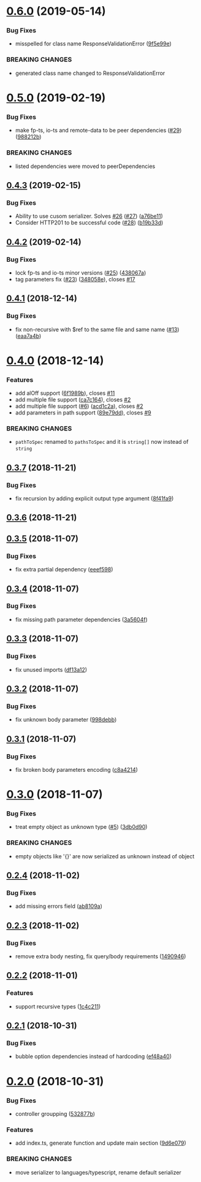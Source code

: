 # [0.6.0](https://github.com/devex-web-frontend/swagger-codegen-ts/compare/v0.5.0...v0.6.0) (2019-05-14)


### Bug Fixes

* misspelled for class name ResponseValidationError ([9f5e99e](https://github.com/devex-web-frontend/swagger-codegen-ts/commit/9f5e99e))


### BREAKING CHANGES

* generated class name changed to ResponseValidationError



# [0.5.0](https://github.com/devex-web-frontend/swagger-codegen-ts/compare/v0.4.3...v0.5.0) (2019-02-19)


### Bug Fixes

* make fp-ts, io-ts and remote-data to be peer dependencies ([#29](https://github.com/devex-web-frontend/swagger-codegen-ts/issues/29)) ([988212b](https://github.com/devex-web-frontend/swagger-codegen-ts/commit/988212b))


### BREAKING CHANGES

* listed dependencies were moved to peerDependencies



## [0.4.3](https://github.com/devex-web-frontend/swagger-codegen-ts/compare/v0.4.2...v0.4.3) (2019-02-15)


### Bug Fixes

* Ability to use cusom serializer. Solves [#26](https://github.com/devex-web-frontend/swagger-codegen-ts/issues/26) ([#27](https://github.com/devex-web-frontend/swagger-codegen-ts/issues/27)) ([a76be11](https://github.com/devex-web-frontend/swagger-codegen-ts/commit/a76be11))
* Consider HTTP201 to be successful code ([#28](https://github.com/devex-web-frontend/swagger-codegen-ts/issues/28)) ([b19b33d](https://github.com/devex-web-frontend/swagger-codegen-ts/commit/b19b33d))



## [0.4.2](https://github.com/devex-web-frontend/swagger-codegen-ts/compare/v0.4.1...v0.4.2) (2019-02-14)


### Bug Fixes

* lock fp-ts and io-ts minor versions ([#25](https://github.com/devex-web-frontend/swagger-codegen-ts/issues/25)) ([438067a](https://github.com/devex-web-frontend/swagger-codegen-ts/commit/438067a))
* tag parameters fix ([#23](https://github.com/devex-web-frontend/swagger-codegen-ts/issues/23)) ([348058e](https://github.com/devex-web-frontend/swagger-codegen-ts/commit/348058e)), closes [#17](https://github.com/devex-web-frontend/swagger-codegen-ts/issues/17)



## [0.4.1](https://github.com/devex-web-frontend/swagger-codegen-ts/compare/v0.4.0...v0.4.1) (2018-12-14)


### Bug Fixes

* fix non-recursive with $ref to the same file and same name ([#13](https://github.com/devex-web-frontend/swagger-codegen-ts/issues/13)) ([eaa7a4b](https://github.com/devex-web-frontend/swagger-codegen-ts/commit/eaa7a4b))



# [0.4.0](https://github.com/devex-web-frontend/swagger-codegen-ts/compare/v0.3.7...v0.4.0) (2018-12-14)


### Features

* add alOff support ([6f1989b](https://github.com/devex-web-frontend/swagger-codegen-ts/commit/6f1989b)), closes [#11](https://github.com/devex-web-frontend/swagger-codegen-ts/issues/11)
* add multiple file support ([ca7c164](https://github.com/devex-web-frontend/swagger-codegen-ts/commit/ca7c164)), closes [#2](https://github.com/devex-web-frontend/swagger-codegen-ts/issues/2)
* add multiple file support ([#6](https://github.com/devex-web-frontend/swagger-codegen-ts/issues/6)) ([acd1c2a](https://github.com/devex-web-frontend/swagger-codegen-ts/commit/acd1c2a)), closes [#2](https://github.com/devex-web-frontend/swagger-codegen-ts/issues/2)
* add parameters in path support ([89e79dd](https://github.com/devex-web-frontend/swagger-codegen-ts/commit/89e79dd)), closes [#9](https://github.com/devex-web-frontend/swagger-codegen-ts/issues/9)


### BREAKING CHANGES

* `pathToSpec` renamed to `pathsToSpec` and it is `string[]` now instead of `string`



## [0.3.7](https://github.com/devex-web-frontend/swagger-codegen-ts/compare/v0.3.6...v0.3.7) (2018-11-21)


### Bug Fixes

* fix recursion by adding explicit output type argument ([8f41fa9](https://github.com/devex-web-frontend/swagger-codegen-ts/commit/8f41fa9))



## [0.3.6](https://github.com/devex-web-frontend/swagger-codegen-ts/compare/v0.3.5...v0.3.6) (2018-11-21)



## [0.3.5](https://github.com/devex-web-frontend/swagger-codegen-ts/compare/v0.3.4...v0.3.5) (2018-11-07)


### Bug Fixes

* fix extra partial dependency ([eeef598](https://github.com/devex-web-frontend/swagger-codegen-ts/commit/eeef598))



## [0.3.4](https://github.com/devex-web-frontend/swagger-codegen-ts/compare/v0.3.3...v0.3.4) (2018-11-07)


### Bug Fixes

* fix missing path parameter dependencies ([3a5604f](https://github.com/devex-web-frontend/swagger-codegen-ts/commit/3a5604f))



## [0.3.3](https://github.com/devex-web-frontend/swagger-codegen-ts/compare/v0.3.2...v0.3.3) (2018-11-07)


### Bug Fixes

* fix unused imports ([df13a12](https://github.com/devex-web-frontend/swagger-codegen-ts/commit/df13a12))



## [0.3.2](https://github.com/devex-web-frontend/swagger-codegen-ts/compare/v0.3.1...v0.3.2) (2018-11-07)


### Bug Fixes

* fix unknown body parameter ([998debb](https://github.com/devex-web-frontend/swagger-codegen-ts/commit/998debb))



## [0.3.1](https://github.com/devex-web-frontend/swagger-codegen-ts/compare/v0.3.0...v0.3.1) (2018-11-07)


### Bug Fixes

* fix broken body parameters encoding ([c8a4214](https://github.com/devex-web-frontend/swagger-codegen-ts/commit/c8a4214))



# [0.3.0](https://github.com/devex-web-frontend/swagger-codegen-ts/compare/v0.2.4...v0.3.0) (2018-11-07)


### Bug Fixes

* treat empty object as unknown type ([#5](https://github.com/devex-web-frontend/swagger-codegen-ts/issues/5)) ([3db0d90](https://github.com/devex-web-frontend/swagger-codegen-ts/commit/3db0d90))


### BREAKING CHANGES

* empty objects like '{}' are now serialized as unknown instead of object



## [0.2.4](https://github.com/devex-web-frontend/swagger-codegen-ts/compare/v0.2.3...v0.2.4) (2018-11-02)


### Bug Fixes

* add missing errors field ([ab8109a](https://github.com/devex-web-frontend/swagger-codegen-ts/commit/ab8109a))



## [0.2.3](https://github.com/devex-web-frontend/swagger-codegen-ts/compare/v0.2.2...v0.2.3) (2018-11-02)


### Bug Fixes

* remove extra body nesting, fix query/body requirements ([1490946](https://github.com/devex-web-frontend/swagger-codegen-ts/commit/1490946))



## [0.2.2](https://github.com/devex-web-frontend/swagger-codegen-ts/compare/0.2.1...v0.2.2) (2018-11-01)


### Features

* support recursive types ([1c4c211](https://github.com/devex-web-frontend/swagger-codegen-ts/commit/1c4c211))



## [0.2.1](https://github.com/devex-web-frontend/swagger-codegen-ts/compare/0.2.0...0.2.1) (2018-10-31)


### Bug Fixes

* bubble option dependencies instead of hardcoding ([ef48a40](https://github.com/devex-web-frontend/swagger-codegen-ts/commit/ef48a40))



# [0.2.0](https://github.com/devex-web-frontend/swagger-codegen-ts/compare/9d6e079...0.2.0) (2018-10-31)


### Bug Fixes

* controller groupping ([532877b](https://github.com/devex-web-frontend/swagger-codegen-ts/commit/532877b))


### Features

* add index.ts, generate function and update main section ([9d6e079](https://github.com/devex-web-frontend/swagger-codegen-ts/commit/9d6e079))


### BREAKING CHANGES

* move serializer to languages/typescript, rename default serializer




